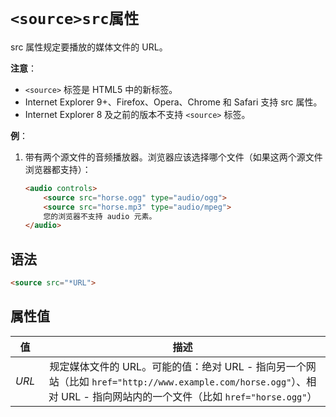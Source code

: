 # `<source>src属性`

src 属性规定要播放的媒体文件的 URL。

**注意**：

- `<source>` 标签是 HTML5 中的新标签。
- Internet Explorer 9+、Firefox、Opera、Chrome 和 Safari 支持 src 属性。
- Internet Explorer 8 及之前的版本不支持 `<source>` 标签。

**例**：

1. 带有两个源文件的音频播放器。浏览器应该选择哪个文件（如果这两个源文件浏览器都支持）：

   ```html
   <audio controls>  
       <source src="horse.ogg" type="audio/ogg">  
       <source src="horse.mp3" type="audio/mpeg">
       您的浏览器不支持 audio 元素。
   </audio>
   ```

## 语法

```html
<source src="*URL">
```

## 属性值

|  值   |                             描述                             |
| :---: | :----------------------------------------------------------: |
| *URL* | 规定媒体文件的 URL。可能的值：绝对 URL - 指向另一个网站（比如 `href="http://www.example.com/horse.ogg"`）、相对 URL - 指向网站内的一个文件（比如 `href="horse.ogg"`） |
